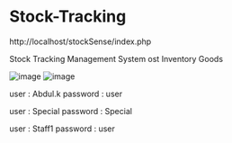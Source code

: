 # Stock-Tracking

http://localhost/stockSense/index.php

Stock Tracking Management System ost Inventory Goods

![image](https://github.com/herdiyana256/Stock-Tracking/assets/82978131/5310d422-ec84-4a1a-beab-1f19420e2699)
![image](https://github.com/herdiyana256/Stock-Tracking/assets/82978131/4c873317-7d88-49fe-a637-84690c1621fe)



user   :  Abdul.k
password : user

user   :  Special 
password : Special

user   :  Staff1
password : user

